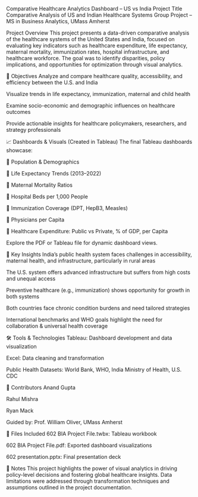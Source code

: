 Comparative Healthcare Analytics Dashboard – US vs India
Project Title
Comparative Analysis of US and Indian Healthcare Systems
Group Project – MS in Business Analytics, UMass Amherst

Project Overview
This project presents a data-driven comparative analysis of the healthcare systems of the United States and India, focused on evaluating key indicators such as healthcare expenditure, life expectancy, maternal mortality, immunization rates, hospital infrastructure, and healthcare workforce. The goal was to identify disparities, policy implications, and opportunities for optimization through visual analytics.

🎯 Objectives
Analyze and compare healthcare quality, accessibility, and efficiency between the U.S. and India

Visualize trends in life expectancy, immunization, maternal and child health

Examine socio-economic and demographic influences on healthcare outcomes

Provide actionable insights for healthcare policymakers, researchers, and strategy professionals

📈 Dashboards & Visuals (Created in Tableau)
The final Tableau dashboards showcase:

📌 Population & Demographics

📌 Life Expectancy Trends (2013–2022)

📌 Maternal Mortality Ratios

📌 Hospital Beds per 1,000 People

📌 Immunization Coverage (DPT, HepB3, Measles)

📌 Physicians per Capita

📌 Healthcare Expenditure: Public vs Private, % of GDP, per Capita

Explore the PDF or Tableau file for dynamic dashboard views.

🧠 Key Insights
India’s public health system faces challenges in accessibility, maternal health, and infrastructure, particularly in rural areas

The U.S. system offers advanced infrastructure but suffers from high costs and unequal access

Preventive healthcare (e.g., immunization) shows opportunity for growth in both systems

Both countries face chronic condition burdens and need tailored strategies

International benchmarks and WHO goals highlight the need for collaboration & universal health coverage

🛠 Tools & Technologies
Tableau: Dashboard development and data visualization

Excel: Data cleaning and transformation

Public Health Datasets: World Bank, WHO, India Ministry of Health, U.S. CDC

👥 Contributors
Anand Gupta

Rahul Mishra

Ryan Mack

Guided by: Prof. William Oliver, UMass Amherst

📁 Files Included
602 BIA Project File.twbx: Tableau workbook

602 BIA Project File.pdf: Exported dashboard visualizations

602 presentation.pptx: Final presentation deck

📌 Notes
This project highlights the power of visual analytics in driving policy-level decisions and fostering global healthcare insights. Data limitations were addressed through transformation techniques and assumptions outlined in the project documentation.

